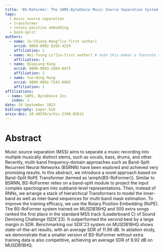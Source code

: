 ```yaml
---
title: 'BS-RoFormer: The SAMI-ByteDance Music Source Separation System for Sound Demixing Challenge 2023'
tags:
  - music source separation
  - transformer
  - rotary position embedding
  - band-split
authors:
  - name: Ju-Chiang Wang^[co-first author]
    orcid: 0009-0002-8265-4229
    affiliation: 1 
  - name: Wei-Tsung Lu^[co-first author] # note this makes a footnote saying 'co-first author'
    affiliation: 1
  - name: Qiuqiang Kong
    orcid: 0000-0003-2864-0475
    affiliation: 1
  - name: Yun-Ning Hung
    orcid: 0000-0002-7242-6903
    affiliation: 1
affiliations:
 - name: SAMI, ByteDance Inc.
   index: 1
date: 26 September 2023
bibliography: paper.bib
arxiv-doi: 10.48550/arXiv.2309.02612
---
```


# Abstract

Music source separation (MSS) aims to separate a music recording into multiple musically distinct stems, such as vocals, bass, drums, and other.
Recently, multi-band frequency-domain approaches such as Band-Split Recurrent Neural Networks (BSRNN) have been explored and achieved very promising results. In this abstract, we introduce a novel approach based on Band-Split RoPE Transformer (termed as \emph{BS-RoFormer}). Similar to BSRNN, BS-RoFormer relies on a band-split module to project the input complex spectrogram into subband-level representations. Then, instead of RNNs, we arrange a stack of hierarchical Transformers to model the inner-band as well as inter-band sequences for multi-band mask estimation. To improve the training efficacy, we use the Rotary Position Embedding (RoPE). The BS-RoFormer system trained on MUSDB18HQ and 500 extra songs ranked the first place in the standard MSS track (Leaderboard C) of Sound Demixing Challenge (SDX'23). It outperformed the second best by a large margin in SDR. Benchmarking our SDX'23 system on MUSDB18HQ shows state-of-the-art results, with an average SDR of 11.99 dB. In ablation study, we demonstrate that a smaller version of BS-RoFormer without extra training data is also competitive, achieving an average SDR of 9.92 dB on MUSDB18HQ.
